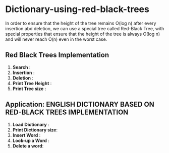 # Dictionary-using-red-black-trees

In order to ensure that the height of the tree remains O(log n) after every insertion abd deletion, 
we can use a special tree called Red-Black Tree, with special properties that ensure that the height
of the tree is always O(log n) and will never reach O(n) even in the worst case.

## Red Black Trees Implementation
1. **Search** : 
2. **Insertion** :
3. **Deletion** :
4. **Print Tree Height** :
5. **Print Tree size** : 

## Application:   ENGLISH DICTIONARY BASED ON RED-BLACK TREES IMPLEMENTATION
1. **Load Dictionary** :
2. **Print Dictionary size**:
3. **Insert Word** :
4. **Look-up a Word** :
5. **Delete a word**:
